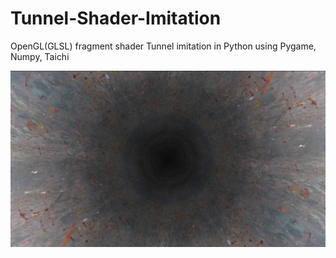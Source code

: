 # Tunnel-Shader-Imitation
OpenGL(GLSL) fragment shader Tunnel imitation in Python using Pygame, Numpy, Taichi

![tunnel_shader](/sreenshots/0.png)
